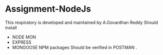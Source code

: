 # Assignment-NodeJs
This respiratory is developed and maintained by A.Govardhan Reddy
Should install 
- NODE MON
- EXPRESS
- MONGOOSE
NPM packages 
Should be verified in POSTMAN .
